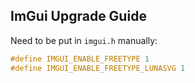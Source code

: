## ImGui Upgrade Guide

Need to be put in `imgui.h` manually:
```cpp
#define IMGUI_ENABLE_FREETYPE 1
#define IMGUI_ENABLE_FREETYPE_LUNASVG 1
```